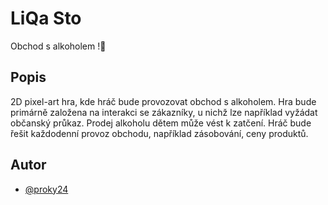 

# LiQa Sto

Obchod s alkoholem !🥃


## Popis

2D pixel-art hra, kde hráč bude provozovat obchod s alkoholem. Hra bude primárně založena na interakci se zákazníky, u nichž lze například vyžádat občanský průkaz. Prodej alkoholu dětem může vést k zatčení. Hráč bude řešit každodenní provoz obchodu, například zásobování, ceny produktů.
## Autor

- [@proky24](https://www.github.com/proky24)

